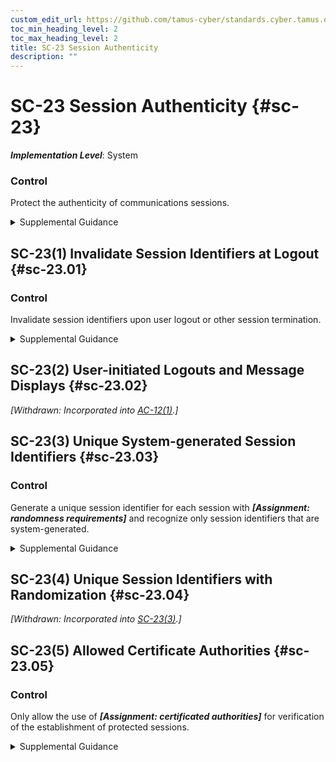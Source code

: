 ```yaml
---
custom_edit_url: https://github.com/tamus-cyber/standards.cyber.tamus.edu/tree/main/static/content/tamus.edu/TAMUS_profile.xml
toc_min_heading_level: 2
toc_max_heading_level: 2
title: SC-23 Session Authenticity
description: ""
---
```


# SC-23 Session Authenticity {#sc-23}

_**Implementation Level**_: System

### Control

Protect the authenticity of communications sessions.

<details>
  <summary>Supplemental Guidance</summary>

Protect the authenticity of communications sessions.

</details>

## SC-23(1) Invalidate Session Identifiers at Logout {#sc-23.01}

### Control

Invalidate session identifiers upon user logout or other session termination.

<details>
  <summary>Supplemental Guidance</summary>

Invalidate session identifiers upon user logout or other session termination.

</details>

## SC-23(2) User-initiated Logouts and Message Displays {#sc-23.02}

_[Withdrawn: Incorporated into [AC-12(1)](../ac/ac-12#ac-12.01).]_

## SC-23(3) Unique System-generated Session Identifiers {#sc-23.03}

### Control

Generate a unique session identifier for each session with _**[Assignment: randomness requirements]**_ and recognize only session identifiers that are system-generated.

<details>
  <summary>Supplemental Guidance</summary>

Generate a unique session identifier for each session with _**[Assignment: randomness requirements]**_ and recognize only session identifiers that are system-generated.

</details>

## SC-23(4) Unique Session Identifiers with Randomization {#sc-23.04}

_[Withdrawn: Incorporated into [SC-23(3)](../sc/sc-23#sc-23.03).]_

## SC-23(5) Allowed Certificate Authorities {#sc-23.05}

### Control

Only allow the use of _**[Assignment: certificated authorities]**_ for verification of the establishment of protected sessions.

<details>
  <summary>Supplemental Guidance</summary>

Only allow the use of _**[Assignment: certificated authorities]**_ for verification of the establishment of protected sessions.

</details>

